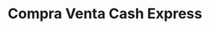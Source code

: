 ---
title: "Compra Venta Cash Express"
url: /ciudad-autonoma-de-buenos-aires/compra-venta-cash-express/
shop: Gebrauchtwaren
---